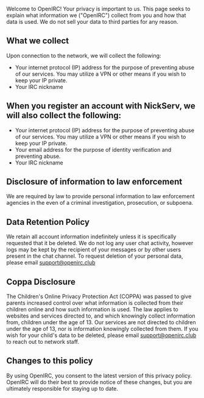 Welcome to OpenIRC! Your privacy is important to us. This page seeks to explain what information we ("OpenIRC") collect from you and how that data is used. We do not sell your data to third parties for any reason.

## What we collect
Upon connection to the network, we will collect the following:
* Your internet protocol (IP) address for the purpose of preventing abuse of our services. You may utilize a VPN or other means if you wish to keep your IP private.
* Your IRC nickname

## When you register an account with NickServ, we will also collect the following:
* Your internet protocol (IP) address for the purpose of preventing abuse of our services. You may utilize a VPN or other means if you wish to keep your IP private.
* Your email address for the purpose of identity verification and preventing abuse.
* Your IRC nickname

## Disclosure of information to law enforcement
We are required by law to provide personal information to law enforcement agencies in the even of a criminal investigation, prosecution, or subpoena.

## Data Retention Policy
We retain all account information indefinitely unless it is specifically requested that it be deleted. We do not log any user chat activity, however logs may be kept by the recipient of your messages or by other users present in the chat channel. To request deletion of your personal data, please email support@openirc.club

## Coppa Disclosure
The Children's Online Privacy Protection Act (COPPA) was passed to give parents increased control over what information is collected from their children online and how such information is used. The law applies to websites and services directed to, and which knowingly collect information from, children under the age of 13. Our services are not directed to children under the age of 13, nor is information knowingly collected from them. If you wish for your child's data to be deleted, please email support@openirc.club to reach out to network staff.

## Changes to this policy
By using OpenIRC, you consent to the latest version of this privacy policy. OpenIRC will do their best to provide notice of these changes, but you are ultimately responsible for staying up to date.
